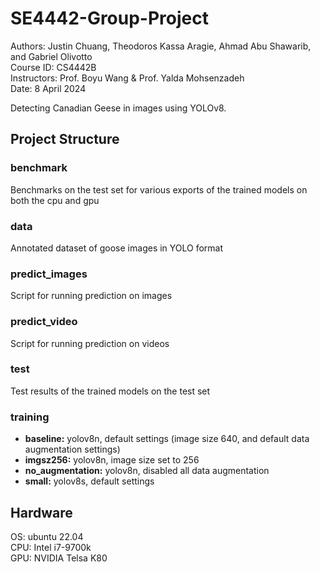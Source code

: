 # SE4442-Group-Project
Authors: Justin Chuang, Theodoros Kassa Aragie, Ahmad Abu Shawarib, and Gabriel Olivotto  
Course ID: CS4442B     
Instructors: Prof. Boyu Wang & Prof. Yalda Mohsenzadeh   
Date: 8 April 2024

Detecting Canadian Geese in images using YOLOv8.

## Project Structure
### benchmark
Benchmarks on the test set for various exports of the trained models on both the cpu and gpu

### data
Annotated dataset of goose images in YOLO format

### predict_images
Script for running prediction on images

### predict_video
Script for running prediction on videos

### test
Test results of the trained models on the test set

### training
- **baseline:** yolov8n, default settings (image size 640, and default data augmentation settings)
- **imgsz256:** yolov8n, image size set to 256
- **no_augmentation:** yolov8n, disabled all data augmentation
- **small:** yolov8s, default settings

## Hardware
OS: ubuntu 22.04    
CPU: Intel i7-9700k     
GPU: NVIDIA Telsa K80
